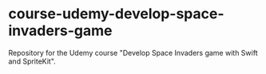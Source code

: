 # course-udemy-develop-space-invaders-game
Repository for the Udemy course "Develop Space Invaders game with Swift and SpriteKit".
